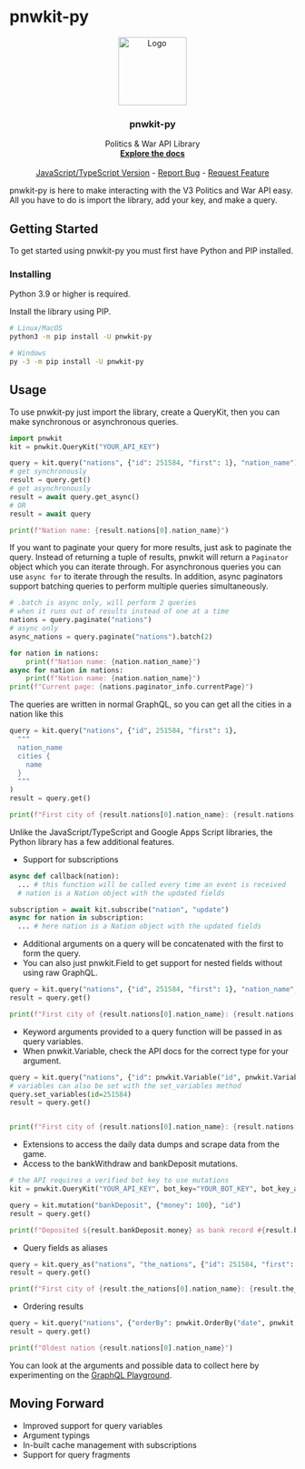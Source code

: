 # pnwkit-py

<p align="center">
  <a href="https://github.com/Village05/pnwkit-py">
    <img src="https://raw.githubusercontent.com/Village05/pnwkit-py/master/logo.png" alt="Logo" width="120" height="120">
  </a>

  <h3 align="center">pnwkit-py</h3>

  <p align="center">
    Politics & War API Library
    <br />
    <a href="https://pnwkit-py.readthedocs.io"><strong>Explore the docs</strong></a>
    <br />
    <br />
    <a href="https://www.npmjs.com/package/pnwkit">JavaScript/TypeScript Version</a>
    -
    <a href="https://github.com/Village05/pnwkit-py/issues">Report Bug</a>
    -
    <a href="https://github.com/Village05/pnwkit-py/issues">Request Feature</a>
  </p>
</p>

pnwkit-py is here to make interacting with the V3 Politics and War API easy. All you have to do is import the library, add your key, and make a query.

## Getting Started

To get started using pnwkit-py you must first have Python and PIP installed.

### Installing

Python 3.9 or higher is required.

Install the library using PIP.

```sh
# Linux/MacOS
python3 -m pip install -U pnwkit-py

# Windows
py -3 -m pip install -U pnwkit-py
```

## Usage

To use pnwkit-py just import the library, create a QueryKit, then you can make synchronous or asynchronous queries.

```py
import pnwkit
kit = pnwkit.QueryKit("YOUR_API_KEY")

query = kit.query("nations", {"id": 251584, "first": 1}, "nation_name")
# get synchronously
result = query.get()
# get asynchronously
result = await query.get_async()
# OR
result = await query

print(f"Nation name: {result.nations[0].nation_name}")
```

If you want to paginate your query for more results, just ask to paginate the query. Instead of returning a tuple of results, pnwkit will return a `Paginator` object which you can iterate through. For asynchronous queries you can use `async for` to iterate through the results. In addition, async paginators support batching queries to perform multiple queries simultaneously.

```py
# .batch is async only, will perform 2 queries
# when it runs out of results instead of one at a time
nations = query.paginate("nations")
# async only
async_nations = query.paginate("nations").batch(2)

for nation in nations:
    print(f"Nation name: {nation.nation_name}")
async for nation in nations:
    print(f"Nation name: {nation.nation_name}")
print(f"Current page: {nations.paginator_info.currentPage}")
```

The queries are written in normal GraphQL, so you can get all the cities in a nation like this

```py
query = kit.query("nations", {"id", 251584, "first": 1},
  """
  nation_name
  cities {
    name
  }
  """
)
result = query.get()

print(f"First city of {result.nations[0].nation_name}: {result.nations[0].cities[0].name}")
```

Unlike the JavaScript/TypeScript and Google Apps Script libraries, the Python library has a few additional features.

- Support for subscriptions

```py
async def callback(nation):
  ... # this function will be called every time an event is received
  # nation is a Nation object with the updated fields

subscription = await kit.subscribe("nation", "update")
async for nation in subscription:
  ... # here nation is a Nation object with the updated fields
```

- Additional arguments on a query will be concatenated with the first to form the query.
- You can also just pnwkit.Field to get support for nested fields without using raw GraphQL.

```py
query = kit.query("nations", {"id", 251584, "first": 1}, "nation_name", pnwkit.Field("cities", {}, "name"))
result = query.get()

print(f"First city of {result.nations[0].nation_name}: {result.nations[0].cities[0].name}")
```

- Keyword arguments provided to a query function will be passed in as query variables.
- When pnwkit.Variable, check the API docs for the correct type for your argument.

```py
query = kit.query("nations", {"id": pnwkit.Variable("id", pnwkit.VariableType.INT_ARRAY), "first": 1}, "nation_name", pnwkit.Field("cities", {}, "name"), id=251584)
# variables can also be set with the set_variables method
query.set_variables(id=251584)
result = query.get()


print(f"First city of {result.nations[0].nation_name}: {result.nations[0].cities[0].name}")
```

- Extensions to access the daily data dumps and scrape data from the game.
- Access to the bankWithdraw and bankDeposit mutations.

```py
# the API requires a verified bot key to use mutations
kit = pnwkit.QueryKit("YOUR_API_KEY", bot_key="YOUR_BOT_KEY", bot_key_api_key="YOUR_BOT_KEY_API_KEY")

query = kit.mutation("bankDeposit", {"money": 100}, "id")
result = query.get()

print(f"Deposited ${result.bankDeposit.money} as bank record #{result.bankDeposit.id}")
```

- Query fields as aliases

```py
query = kit.query_as("nations", "the_nations", {"id": 251584, "first": 1}, "nation_name", pnwkit.Field("cities", {}, "name"))
result = query.get()

print(f"First city of {result.the_nations[0].nation_name}: {result.the_nations[0].cities[0].name}")
```

- Ordering results

```py
query = kit.query("nations", {"orderBy": pnwkit.OrderBy("date", pnwkit.Order.ASC)}, "nation_name")
result = query.get()

print(f"Oldest nation {result.nations[0].nation_name}")
```

You can look at the arguments and possible data to collect here by experimenting on the [GraphQL Playground](https://api.politicsandwar.com/graphql-playground).

## Moving Forward

- Improved support for query variables
- Argument typings
- In-built cache management with subscriptions
- Support for query fragments
